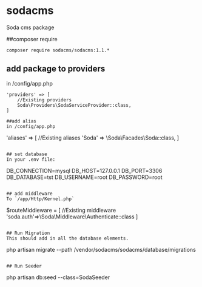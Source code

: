 # sodacms
Soda cms package

##composer require
```
composer require sodacms/sodacms:1.1.*
```

## add package to providers
in /config/app.php
```
'providers' => [
    //Existing providers
    Soda\Providers\SodaServiceProvider::class,
]

##add alias
in /config/app.php
```
'aliases' => [
    //Existing aliases
    'Soda' => \Soda\Facades\Soda::class,
]
```

## set database
In your .env file:
```
DB_CONNECTION=mysql
DB_HOST=127.0.0.1
DB_PORT=3306
DB_DATABASE=tst
DB_USERNAME=root
DB_PASSWORD=root
```

## add middleware
To `/app/Http/Kernel.php`
```
$routeMiddleware = [
    //Existing middleware
    'soda.auth'=>\Soda\Middleware\Authenticate::class
]
```

## Run Migration
This should add in all the database elements.
```
php artisan migrate --path /vendor/sodacms/sodacms/database/migrations
```

## Run Seeder
```
php artisan db:seed --class=SodaSeeder
```

